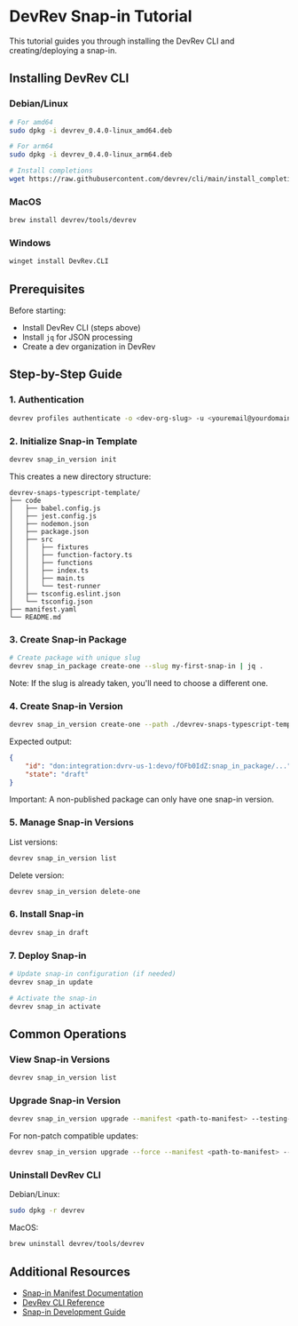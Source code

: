 # DevRev Snap-in Tutorial

This tutorial guides you through installing the DevRev CLI and creating/deploying a snap-in.

## Installing DevRev CLI

### Debian/Linux
```bash
# For amd64
sudo dpkg -i devrev_0.4.0-linux_amd64.deb

# For arm64
sudo dpkg -i devrev_0.4.0-linux_arm64.deb

# Install completions
wget https://raw.githubusercontent.com/devrev/cli/main/install_completions.sh && sh install_completions.sh /usr/local/bin/devrev
```

### MacOS
```bash
brew install devrev/tools/devrev
```

### Windows
```bash
winget install DevRev.CLI
```

## Prerequisites

Before starting:
- Install DevRev CLI (steps above)
- Install `jq` for JSON processing
- Create a dev organization in DevRev

## Step-by-Step Guide

### 1. Authentication
```bash
devrev profiles authenticate -o <dev-org-slug> -u <youremail@yourdomain.com>
```

### 2. Initialize Snap-in Template
```bash
devrev snap_in_version init
```

This creates a new directory structure:
```
devrev-snaps-typescript-template/
├── code
│   ├── babel.config.js
│   ├── jest.config.js
│   ├── nodemon.json
│   ├── package.json
│   ├── src
│   │   ├── fixtures
│   │   ├── function-factory.ts
│   │   ├── functions
│   │   ├── index.ts
│   │   ├── main.ts
│   │   └── test-runner
│   ├── tsconfig.eslint.json
│   └── tsconfig.json
├── manifest.yaml
└── README.md
```

### 3. Create Snap-in Package
```bash
# Create package with unique slug
devrev snap_in_package create-one --slug my-first-snap-in | jq .
```

Note: If the slug is already taken, you'll need to choose a different one.

### 4. Create Snap-in Version
```bash
devrev snap_in_version create-one --path ./devrev-snaps-typescript-template
```

Expected output:
```json
{
    "id": "don:integration:dvrv-us-1:devo/fOFb0IdZ:snap_in_package/...",
    "state": "draft"
}
```

Important: A non-published package can only have one snap-in version.

### 5. Manage Snap-in Versions

List versions:
```bash
devrev snap_in_version list
```

Delete version:
```bash
devrev snap_in_version delete-one
```

### 6. Install Snap-in
```bash
devrev snap_in draft
```

### 7. Deploy Snap-in
```bash
# Update snap-in configuration (if needed)
devrev snap_in update

# Activate the snap-in
devrev snap_in activate
```

## Common Operations

### View Snap-in Versions
```bash
devrev snap_in_version list
```

### Upgrade Snap-in Version
```bash
devrev snap_in_version upgrade --manifest <path-to-manifest> --testing-url <updated-url>
```

For non-patch compatible updates:
```bash
devrev snap_in_version upgrade --force --manifest <path-to-manifest> --testing-url <updated-url>
```

### Uninstall DevRev CLI

Debian/Linux:
```bash
sudo dpkg -r devrev
```

MacOS:
```bash
brew uninstall devrev/tools/devrev
```



## Additional Resources

- [Snap-in Manifest Documentation](https://docs.devrev.ai/snap-ins/references/manifest)
- [DevRev CLI Reference](https://docs.devrev.ai/cli)
- [Snap-in Development Guide](https://docs.devrev.ai/snap-ins)
